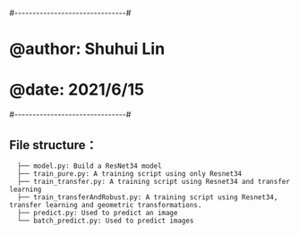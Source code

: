 
#-------------------------------#
# @author: Shuhui Lin
# @date: 2021/6/15
#-------------------------------#
## File structure：
```
  ├── model.py: Build a ResNet34 model
  ├── train_pure.py: A training script using only Resnet34
  ├── train_transfer.py: A training script using Resnet34 and transfer learning
  ├── train_transferAndRobust.py: A training script using Resnet34, transfer learning and geometric transformations.
  ├── predict.py: Used to predict an image
  └── batch_predict.py: Used to predict images
```
